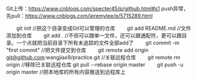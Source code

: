 Git上传：https://www.cnblogs.com/specter45/p/github.html#s1
push异常，先pull：https://www.cnblogs.com/jeremylee/p/5715289.html

　　git init //把这个目录变成Git可以管理的仓库
　　git add README.md //文件添加到仓库
　　git add . //不但可以跟单一文件，还可以跟通配符，更可以跟目录。一个点就把当前目录下所有未追踪的文件全部add了 
　　git commit -m "first commit" //把文件提交到仓库
　　git remote add origin git@github.com:wangjiax9/practice.git //关联远程仓库
　　git remote rm origin //移除已关联远程仓库
    git pull --rebase origin master
　　git push -u origin master //把本地库的所有内容推送到远程库上